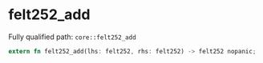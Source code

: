 # felt252_add

Fully qualified path: `core::felt252_add`

```rust
extern fn felt252_add(lhs: felt252, rhs: felt252) -> felt252 nopanic;
```

